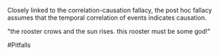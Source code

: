 Closely linked to the correlation-causation fallacy, the post hoc fallacy assumes that the temporal correlation of events indicates causation.

"the rooster crows and the sun rises. this rooster must be some god!"

#Pitfalls 
